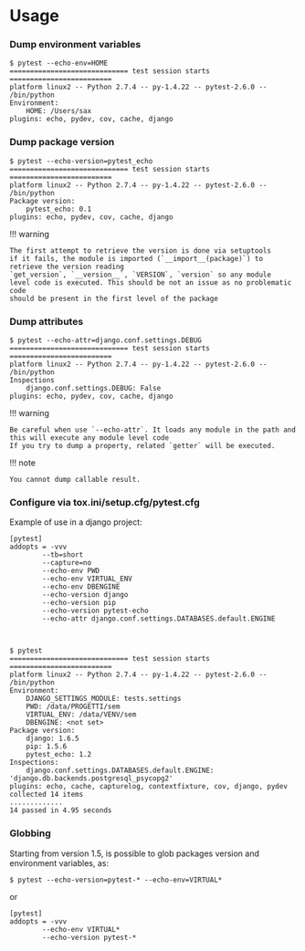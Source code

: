 # Usage

### Dump environment variables

    $ pytest --echo-env=HOME
    ============================= test session starts =========================
    platform linux2 -- Python 2.7.4 -- py-1.4.22 -- pytest-2.6.0 -- /bin/python
    Environment:
        HOME: /Users/sax
    plugins: echo, pydev, cov, cache, django

### Dump package version

    $ pytest --echo-version=pytest_echo
    ============================= test session starts =========================
    platform linux2 -- Python 2.7.4 -- py-1.4.22 -- pytest-2.6.0 -- /bin/python
    Package version:
        pytest_echo: 0.1
    plugins: echo, pydev, cov, cache, django

!!! warning
    
    The first attempt to retrieve the version is done via setuptools
    if it fails, the module is imported (`__import__(package)`) to retrieve the version reading
    `get_version`, `__version__`, `VERSION`, `version` so any module
    level code is executed. This should be not an issue as no problematic code
    should be present in the first level of the package


### Dump attributes

    $ pytest --echo-attr=django.conf.settings.DEBUG
    ============================= test session starts =========================
    platform linux2 -- Python 2.7.4 -- py-1.4.22 -- pytest-2.6.0 -- /bin/python
    Inspections
        django.conf.settings.DEBUG: False
    plugins: echo, pydev, cov, cache, django

!!! warning

    Be careful when use `--echo-attr`. It loads any module in the path and this will execute any module level code
    If you try to dump a property, related `getter` will be executed.

!!! note 

    You cannot dump callable result.


### Configure via tox.ini/setup.cfg/pytest.cfg

Example of use in a django project:

    [pytest]
    addopts = -vvv
            --tb=short
            --capture=no
            --echo-env PWD
            --echo-env VIRTUAL_ENV
            --echo-env DBENGINE
            --echo-version django
            --echo-version pip
            --echo-version pytest-echo
            --echo-attr django.conf.settings.DATABASES.default.ENGINE



    $ pytest
    ============================= test session starts =========================
    platform linux2 -- Python 2.7.4 -- py-1.4.22 -- pytest-2.6.0 -- /bin/python
    Environment:
        DJANGO_SETTINGS_MODULE: tests.settings
        PWD: /data/PROGETTI/sem
        VIRTUAL_ENV: /data/VENV/sem
        DBENGINE: <not set>
    Package version:
        django: 1.6.5
        pip: 1.5.6
        pytest_echo: 1.2
    Inspections:
        django.conf.settings.DATABASES.default.ENGINE: 'django.db.backends.postgresql_psycopg2'
    plugins: echo, cache, capturelog, contextfixture, cov, django, pydev
    collected 14 items
    .............
    14 passed in 4.95 seconds

### Globbing

Starting from version 1.5, is possible to glob packages version and environment variables,
as:

    $ pytest --echo-version=pytest-* --echo-env=VIRTUAL*

or

    [pytest]
    addopts = -vvv
            --echo-env VIRTUAL*
            --echo-version pytest-*
